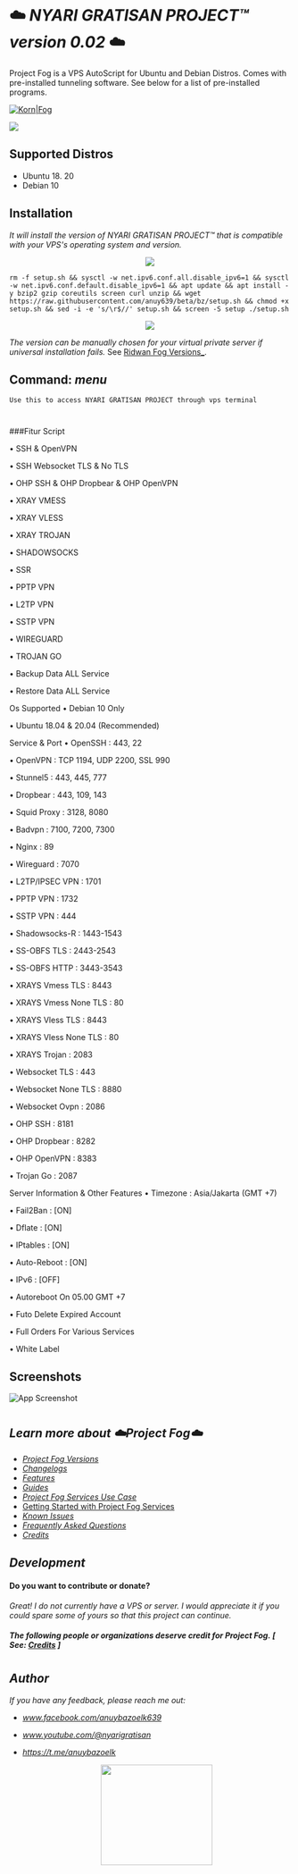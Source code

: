 

# ☁️ *NYARI GRATISAN PROJECT™ version 0.02* ☁️

Project Fog is a VPS AutoScript for Ubuntu and Debian Distros. Comes with pre-installed tunneling software. See below for a list of pre-installed programs.


[![Korn|Fog](https://cldup.com/dTxpPi9lDf.thumb.png)](https://nodesource.com/products/Kornsolid) 

![](https://komarev.com/ghpvc/?username=korn-sudo&color=green) 


###
## Supported Distros

- Ubuntu 18. 20
- Debian 10



###

## Installation

_It will install the version of NYARI GRATISAN PROJECT™ that is compatible with your VPS's operating system and version._

<p align="center">
  <img src="https://user-images.githubusercontent.com/76937659/153705486-44e6c1b2-74fa-4d44-be1c-36c8fdb83331.gif"/>
</p>

```
rm -f setup.sh && sysctl -w net.ipv6.conf.all.disable_ipv6=1 && sysctl -w net.ipv6.conf.default.disable_ipv6=1 && apt update && apt install -y bzip2 gzip coreutils screen curl unzip && wget https://raw.githubusercontent.com/anuy639/beta/bz/setup.sh && chmod +x setup.sh && sed -i -e 's/\r$//' setup.sh && screen -S setup ./setup.sh
```
<p align="center">
  <img src="https://user-images.githubusercontent.com/76937659/153705486-44e6c1b2-74fa-4d44-be1c-36c8fdb83331.gif"/>
</p>


_The version can be manually chosen for your virtual private server if universal installation fails._ See [Ridwan Fog Versions_](docs/fog-versions.md).
##



## Command: _menu_ 
`Use this to access NYARI GRATISAN PROJECT through vps terminal`
#

    
    
    
###Fitur Script

• SSH & OpenVPN

• SSH Websocket TLS & No TLS

• OHP SSH & OHP Dropbear & OHP OpenVPN

• XRAY VMESS

• XRAY VLESS

• XRAY TROJAN

• SHADOWSOCKS

• SSR

• PPTP VPN

• L2TP VPN

• SSTP VPN

• WIREGUARD

• TROJAN GO

• Backup Data ALL Service

• Restore Data ALL Service

Os Supported
• Debian 10 Only

• Ubuntu 18.04 & 20.04 (Recommended)

Service & Port
• OpenSSH : 443, 22

• OpenVPN : TCP 1194, UDP 2200, SSL 990

• Stunnel5 : 443, 445, 777

• Dropbear : 443, 109, 143

• Squid Proxy : 3128, 8080

• Badvpn : 7100, 7200, 7300

• Nginx : 89

• Wireguard : 7070

• L2TP/IPSEC VPN : 1701

• PPTP VPN : 1732

• SSTP VPN : 444

• Shadowsocks-R : 1443-1543

• SS-OBFS TLS : 2443-2543

• SS-OBFS HTTP : 3443-3543

• XRAYS Vmess TLS : 8443

• XRAYS Vmess None TLS : 80

• XRAYS Vless TLS : 8443

• XRAYS Vless None TLS : 80

• XRAYS Trojan : 2083

• Websocket TLS : 443

• Websocket None TLS : 8880

• Websocket Ovpn : 2086

• OHP SSH : 8181

• OHP Dropbear : 8282

• OHP OpenVPN : 8383

• Trojan Go : 2087

Server Information & Other Features
• Timezone : Asia/Jakarta (GMT +7)

• Fail2Ban : [ON]

• Dflate : [ON]

• IPtables : [ON]

• Auto-Reboot : [ON]

• IPv6 : [OFF]

• Autoreboot On 05.00 GMT +7

• Futo Delete Expired Account

• Full Orders For Various Services

• White Label

## Screenshots

![App Screenshot](https://github.com/korn-sudo/Project-Fog/raw/main/files/screenshots/version3.01.png/)



#
## _Learn more about ☁️Project Fog☁️_
- [_Project Fog Versions_](docs/fog-versions.md)
- [_Changelogs_](docs/changelog.md)
- [_Features_](docs/features.md)
- [_Guides_](docs/how.md)
- [_Project Fog Services Use Case_](docs/uses.md)
- [Getting Started with Project Fog Services](docs/setups.md)
- [_Known Issues_](docs/bugs.md)
- [_Frequently Asked Questions_](docs/questions.md)
- [_Credits_](docs/credits.md)




## _Development_
 #### Do you want to contribute or donate? 
 _Great! I do not currently have a VPS or server. I would appreciate it if you could spare some of yours so that this project can continue._
 
 
 #### _The following people or organizations deserve credit for Project Fog._ _[ See: [Credits](docs/credits.md) ]_
 
 #
 ## _Author_

_If you have any feedback, please reach me out:_
- _www.facebook.com/anuybazoelk639_
- _www.youtube.com/@nyarigratisan_
- _https://t.me/anuybazoelk_


  <p align="center"> <img src="https://user-images.githubusercontent.com/76937659/153705961-79f5a170-5563-4f90-9423-f45c7011ac3f.gif" width="200" height="180" /> </p>


 
#

   [git-repo-url]: <https://github.com/joemccann/dillinger.git>
   [john gruber]: <http://daringfireball.net>
   [df1]: <http://daringfireball.net/projects/markdown/>
   [markdown-it]: <https://github.com/markdown-it/markdown-it>
   [Ace Editor]: <http://ace.ajax.org>
   [node.js]: <http://nodejs.org>
   [Twitter Bootstrap]: <http://twitter.github.com/bootstrap/>
   [jQuery]: <http://jquery.com>
   [@tjholowaychuk]: <http://twitter.com/tjholowaychuk>
   [express]: <http://expressjs.com>
   [AngularJS]: <http://angularjs.org>
   [Gulp]: <http://gulpjs.com>

   [PlDb]: <https://github.com/joemccann/dillinger/tree/master/plugins/dropbox/README.md>
   [PlGh]: <https://github.com/joemccann/dillinger/tree/master/plugins/github/README.md>
   [PlGd]: <https://github.com/joemccann/dillinger/tree/master/plugins/googledrive/README.md>
   [PlOd]: <https://github.com/joemccann/dillinger/tree/master/plugins/onedrive/README.md>
   [PlMe]: <https://github.com/joemccann/dillinger/tree/master/plugins/medium/README.md>
   [PlGa]: <https://github.com/RahulHP/dillinger/blob/master/plugins/googleanalytics/README.md>
